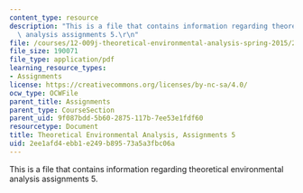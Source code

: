 ```yaml
---
content_type: resource
description: "This is a file that contains information regarding theoretical environmental\
  \ analysis assignments 5.\r\n"
file: /courses/12-009j-theoretical-environmental-analysis-spring-2015/2ee1afd4ebb1e249b89573a5a3fbc06a_MIT12_009JS15_pset5.pdf
file_size: 190071
file_type: application/pdf
learning_resource_types:
- Assignments
license: https://creativecommons.org/licenses/by-nc-sa/4.0/
ocw_type: OCWFile
parent_title: Assignments
parent_type: CourseSection
parent_uid: 9f087bdd-5b60-2875-117b-7ee53e1fdf60
resourcetype: Document
title: Theoretical Environmental Analysis, Assignments 5
uid: 2ee1afd4-ebb1-e249-b895-73a5a3fbc06a
---
```

This is a file that contains information regarding theoretical environmental analysis assignments 5.
